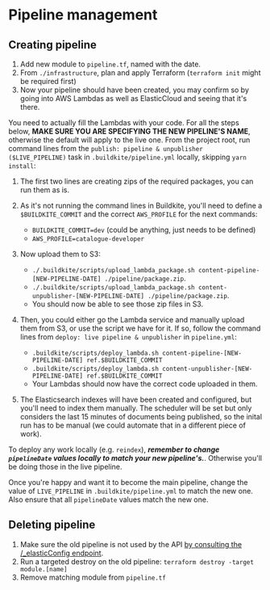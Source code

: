 # Pipeline management

## Creating pipeline

1. Add new module to `pipeline.tf`, named with the date.
2. From `./infrastructure`, plan and apply Terraform (`terraform init` might be required first)
3. Now your pipeline should have been created, you may confirm so by going into AWS Lambdas as well as ElasticCloud and seeing that it's there.

You need to actually fill the Lambdas with your code. For all the steps below, **MAKE SURE YOU ARE SPECIFYING THE NEW PIPELINE'S NAME**, otherwise the default will apply to the live one.
From the project root, run command lines from the `publish: pipeline & unpublisher ($LIVE_PIPELINE)` task in `.buildkite/pipeline.yml` locally, skipping `yarn install`:

1. The first two lines are creating zips of the required packages, you can run them as is.

2. As it's not running the command lines in Buildkite, you'll need to define a `$BUILDKITE_COMMIT` and the correct `AWS_PROFILE` for the next commands:

   - `BUILDKITE_COMMIT=dev` (could be anything, just needs to be defined)
   - `AWS_PROFILE=catalogue-developer`

3. Now upload them to S3:

   - `./.buildkite/scripts/upload_lambda_package.sh content-pipeline-[NEW-PIPELINE-DATE] ./pipeline/package.zip`.
   - `./.buildkite/scripts/upload_lambda_package.sh content-unpublisher-[NEW-PIPELINE-DATE] ./pipeline/package.zip`.
   - You should now be able to see those zip files in S3.

4. Then, you could either go the Lambda service and manually upload them from S3, or use the script we have for it. If so, follow the command lines from `deploy: live pipeline & unpublisher` in `pipeline.yml`:

   - `.buildkite/scripts/deploy_lambda.sh content-pipeline-[NEW-PIPELINE-DATE] ref.$BUILDKITE_COMMIT`
   - `.buildkite/scripts/deploy_lambda.sh content-unpublisher-[NEW-PIPELINE-DATE] ref.$BUILDKITE_COMMIT`
   - Your Lambdas should now have the correct code uploaded in them.

5. The Elasticsearch indexes will have been created and configured, but you'll need to index them manually. The scheduler will be set but only considers the last 15 minutes of documents being published, so the inital run has to be manual (we could automate that in a different piece of work).

To deploy any work locally (e.g. `reindex`), **_remember to change `pipelineDate` values locally to match your new pipeline's._**. Otherwise you'll be doing those in the live pipeline.

Once you're happy and want it to become the main pipeline, change the value of `LIVE_PIPELINE` in `.buildkite/pipeline.yml` to match the new one. Also ensure that all `pipelineDate` values match the new one.

## Deleting pipeline

1. Make sure the old pipeline is not used by the API [by consulting the /\_elasticConfig endpoint](http://api.wellcomecollection.org/content/v0/_elasticConfig).
2. Run a targeted destroy on the old pipeline: `terraform destroy -target module.[name]`
3. Remove matching module from `pipeline.tf`
